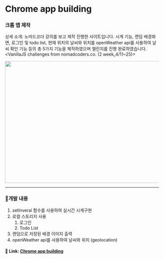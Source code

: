 # Chrome app building

### 크롬 앱 제작
상세 소개: 노마드코더 강의를 보고 제작 진행한 사이트입니다. 시계 기능, 랜덤 배경화면, 로그인 및 todo list, 현재 위치의 날씨와 위치를 openWeather api를 사용하여 날씨 확인 기능 등의 총 5가지 기능을 제작하였으며 챌린지를 진행 완료하였습니다.  
<VanillaJS challenges from nomadcoders.co. (2 week_4/11~25)>

<img src="https://user-images.githubusercontent.com/26360179/196092819-9942faac-8ea0-436c-8ab3-7819b6d283aa.gif" width=600 height=400 />

---

### 👣개발 내용

1. setInveral 함수를 사용하여 실시간 시계구현
2. 로컬 스토리지 사용
    1. 로그인
    2. Todo List
3. 랜덤으로 저장된 배경 이미지 출력
4. openWeather api를 사용하여 날씨와 위치 (geolocation)

#### 🔗 Link: <a href="https://garlicscent.github.io/chrome-app-building/" /> Chrome app building

